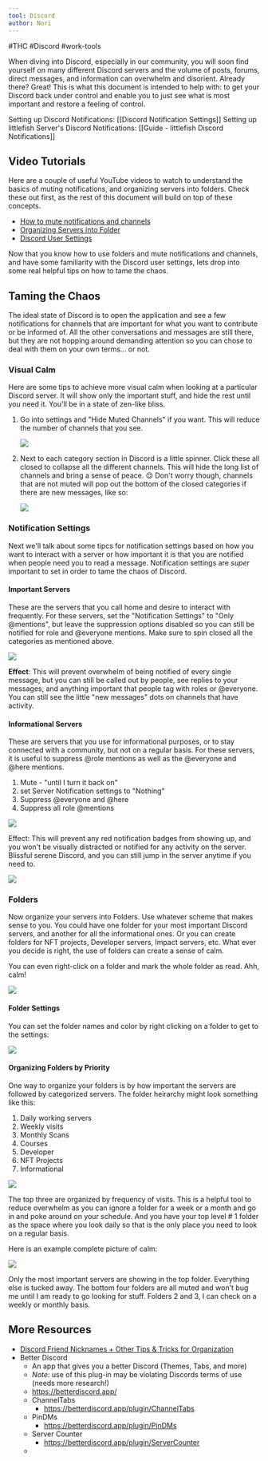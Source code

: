 ```yaml
---
tool: Discord
author: Nori
---
```


#THC #Discord #work-tools 

When diving into Discord, especially in our community, you will soon find yourself on many different Discord servers and the volume of posts, forums, direct messages, and information can overwhelm and disorient. Already there? Great! This is what this document is intended to help with: to get your Discord back under control and enable you to just see what is most important and restore a feeling of control.

Setting up Discord Notifications: [[Discord Notification Settings]]
Setting up littlefish Server's Discord Notifications: [[Guide - littlefish Discord Notifications]]

## Video Tutorials
Here are a couple of useful YouTube videos to watch to understand the basics of muting notifications, and organizing servers into folders. Check these out first, as the rest of this document will build on top of these concepts.

- [How to mute notifications and channels](https://www.youtube.com/watch?v=4jHv9_5vQuI)
- [Organizing Servers into Folder](https://www.youtube.com/watch?v=Cz1PX3kOZQA)
- [Discord User Settings](https://www.youtube.com/watch?v=PwuqL7Rv6uc)

Now that you know how to use folders and mute notifications and channels, and have some familiarity with the Discord user settings, lets drop into some real helpful tips on how to tame the chaos.

## Taming the Chaos

The ideal state of Discord is to open the application and see a few notifications for channels that are important for what you want to contribute or be informed of. All the other conversations and messages are still there, but they are not hopping around demanding attention so you can chose to deal with them on your own terms... or not.

### Visual Calm

Here are some tips to achieve more visual calm when looking at a particular Discord server. It will show only the important stuff, and hide the rest until you need it. You'll be in a state of zen-like bliss.

1) Go into settings and "Hide Muted Channels" if you want. This will reduce the number of channels that you see.

    ![](https://i.imgur.com/70RVBmg.png)

2) Next to each category section in Discord is a little spinner. Click these all closed to collapse all the different channels. This will hide the long list of channels and bring a sense of peace. 😌 Don't worry though, channels that are not muted will pop out the bottom of the closed categories if there are new messages, like so:

    ![](https://i.imgur.com/VBiWWRH.png)

### Notification Settings

Next we'll talk about some tipcs for notification settings based on how you want to interact with a server or how important it is that you are notified when people need you to read a message. Notification settings are *super* important to set in order to tame the chaos of Discord.

#### Important Servers
These are the servers that you call home and desire to interact with frequently. For these servers, set the "Notification Settings" to "Only @mentions", but leave the suppression options disabled so you can still be notified for role and @everyone mentions. Make sure to spin closed all the categories as mentioned above.

![](https://i.imgur.com/rNyUle7.png)

**Effect**: This will prevent overwhelm of being notified of every single message, but you can still be called out by people, see replies to your messages, and anything important that people tag with roles or @everyone. You can still see the little "new messages" dots on channels that have activity.

#### Informational Servers

These are servers that you use for informational purposes, or to stay connected with a community, but not on a regular basis. For these servers, it is useful to suppress @role mentions as well as the @everyone and @here mentions.

1) Mute - "until I turn it back on"
2) set Server Notification settings to "Nothing"
3) Suppress @everyone and @here
4) Suppress all role @mentions

![](https://i.imgur.com/pJj89Fc.png)

Effect: This will prevent any red notification badges from showing up, and you won't be visually distracted or notified for any activity on the server. Blissful serene Discord, and you can still jump in the server anytime if you need to.

![](https://i.imgur.com/dbXiKMS.png)

### Folders

Now organize your servers into Folders. Use whatever scheme that makes sense to you. You could have one folder for your most important Discord servers, and another for all the informational ones. Or you can create folders for NFT projects, Developer servers, Impact servers, etc. What ever you decide is right, the use of folders can create a sense of calm. 

You can even right-click on a folder and mark the whole folder as read. Ahh, calm!

![](https://i.imgur.com/XEbPJBM.png)

#### Folder Settings

You can set the folder names and color by right clicking on a folder to get to the settings:

![](https://i.imgur.com/CyApP4j.png)

#### Organizing Folders by Priority

One way to organize your folders is by how important the servers are followed by categorized servers. The folder heirarchy might look something like this:

1) Daily working servers
2) Weekly visits
3) Monthly Scans
4) Courses
5) Developer
6) NFT Projects
7) Informational

![](https://i.imgur.com/dbaKud7.png)

The top three are organized by frequency of visits. This is a helpful tool to reduce overwhelm as you can ignore a folder for a week or a month and go in and poke around on your schedule. And you have your top level # 1 folder as the space where you look daily so that is the only place you need to look on a regular basis.

Here is an example complete picture of calm:

![](https://i.imgur.com/Odm7V0O.png)

Only the most important servers are showing in the top folder. Everything else is tucked away. The bottom four folders are all muted and won't bug me until I am ready to go looking for stuff. Folders 2 and 3, I can check on a weekly or monthly basis.


## More Resources
- [Discord Friend Nicknames + Other Tips & Tricks for Organization](https://www.youtube.com/watch?v=hXwnrvf2SoY)
- Better Discord
    - An app that gives you a better Discord  (Themes, Tabs, and more)
    - *Note*: use of this plug-in may be violating Discords terms of use (needs more research!)
    - https://betterdiscord.app/
    - ChannelTabs
        - https://betterdiscord.app/plugin/ChannelTabs
    - PinDMs
        - https://betterdiscord.app/plugin/PinDMs
    - Server Counter
        - https://betterdiscord.app/plugin/ServerCounter
    - 